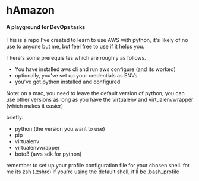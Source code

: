 # hAmazon
#### A playground for DevOps tasks

This is a repo I've created to learn to use AWS with python, it's likely of no use to anyone but me, but feel free to use if it helps you.

There's some prerequisites which are roughly as follows.

- You have installed aws cli and run aws configure (and its worked)
- optionally, you've set up your credentials as ENVs
- you've got python installed and configured

Note: on a mac, you need to leave the default version of python, you can use other versions as long as you have the virtualenv and virtualenvwrapper (which makes it easier)

briefly:

  - python (the version you want to use)
  - pip
  - virtualenv
  - virtualenvwrapper
  - boto3 (aws sdk for python)

remember to set up your profile configuration file for your chosen shell.
for me its zsh (.zshrc)
if you're using the default shell, it'll be .bash_profile
